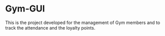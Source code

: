 # Gym-GUI
This is the project developed for the management of Gym members and to track the attendance and the loyalty points.
